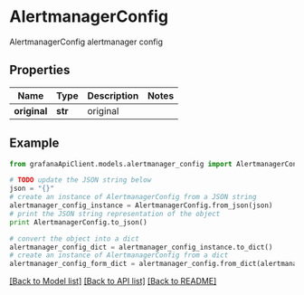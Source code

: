 # AlertmanagerConfig

AlertmanagerConfig alertmanager config

## Properties
Name | Type | Description | Notes
------------ | ------------- | ------------- | -------------
**original** | **str** | original | 

## Example

```python
from grafanaApiClient.models.alertmanager_config import AlertmanagerConfig

# TODO update the JSON string below
json = "{}"
# create an instance of AlertmanagerConfig from a JSON string
alertmanager_config_instance = AlertmanagerConfig.from_json(json)
# print the JSON string representation of the object
print AlertmanagerConfig.to_json()

# convert the object into a dict
alertmanager_config_dict = alertmanager_config_instance.to_dict()
# create an instance of AlertmanagerConfig from a dict
alertmanager_config_form_dict = alertmanager_config.from_dict(alertmanager_config_dict)
```
[[Back to Model list]](../README.md#documentation-for-models) [[Back to API list]](../README.md#documentation-for-api-endpoints) [[Back to README]](../README.md)


